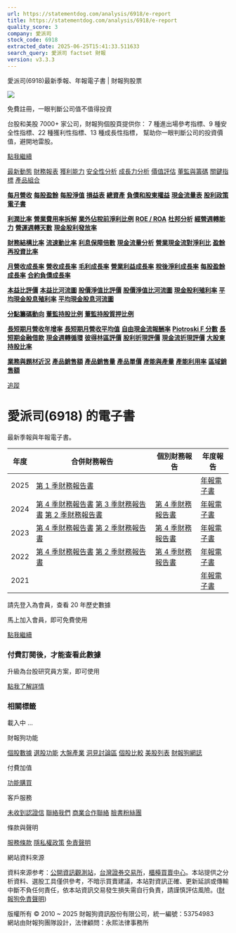 ```yaml
---
url: https://statementdog.com/analysis/6918/e-report
title: https://statementdog.com/analysis/6918/e-report
quality_score: 3
company: 愛派司
stock_code: 6918
extracted_date: 2025-06-25T15:41:33.511633
search_query: 愛派司 factset 財報
version: v3.3.3
---
```


愛派司(6918)最新季報、年報電子書 | 財報狗股票















![](https://www.facebook.com/tr?id=1265443774131605&ev=PageView&noscript=1)













































































免費註冊，一眼判斷公司值不值得投資

台股和美股 7000+ 家公司，財報狗個股頁提供你：
7 種進出場參考指標、9 種安全性指標、22 種獲利性指標、13 種成長性指標，
幫助你一眼判斷公司的投資價值，避開地雷股。

[點我繼續](/users/sign_up)

[最新動態](/analysis/6918)
[財務報表](/analysis/6918/monthly-revenue)
[獲利能力](/analysis/6918/profit-margin)
[安全性分析](/analysis/6918/financial-structure-ratio)
[成長力分析](/analysis/6918/monthly-revenue-growth-rate)
[價值評估](/analysis/6918/pe)
[董監與籌碼](/analysis/6918/broker-trading)
[關鍵指標](/analysis/6918/long-term-and-short-term-monthly-revenue-yoy)
[產品組合](/analysis/6918/ai-search)

[**每月營收**](/analysis/6918/monthly-revenue)
[**每股盈餘**](/analysis/6918/eps)
[**每股淨值**](/analysis/6918/nav)
[**損益表**](/analysis/6918/income-statement)
[**總資產**](/analysis/6918/assets)
[**負債和股東權益**](/analysis/6918/liabilities-and-equity)
[**現金流量表**](/analysis/6918/cash-flow-statement)
[**股利政策**](/analysis/6918/dividend-policy)
[**電子書**](/analysis/6918/e-report)

[**利潤比率**](/analysis/6918/profit-margin)
[**營業費用率拆解**](/analysis/6918/operating-expense-ratio)
[**業外佔稅前淨利比例**](/analysis/6918/non-operating-income-to-profit-before-tax)
[**ROE / ROA**](/analysis/6918/roe-roa)
[**杜邦分析**](/analysis/6918/du-pont-analysis)
[**經營週轉能力**](/analysis/6918/turnover-ratio)
[**營運週轉天數**](/analysis/6918/turnover-days)
[**現金股利發放率**](/analysis/6918/dividend-payout-ratio)

[**財務結構比率**](/analysis/6918/financial-structure-ratio)
[**流速動比率**](/analysis/6918/current-ratio-and-quick-ratio)
[**利息保障倍數**](/analysis/6918/interest-coverage-ratio)
[**現金流量分析**](/analysis/6918/cash-flow-analysis)
[**營業現金流對淨利比**](/analysis/6918/operating-cash-flow-to-net-income-ratio)
[**盈餘再投資比率**](/analysis/6918/reinvestment-rate)

[**月營收成長率**](/analysis/6918/monthly-revenue-growth-rate)
[**營收成長率**](/analysis/6918/revenue-growth-rate)
[**毛利成長率**](/analysis/6918/gross-profit-growth-rate)
[**營業利益成長率**](/analysis/6918/operating-income-growth-rate)
[**稅後淨利成長率**](/analysis/6918/net-income-growth-rate)
[**每股盈餘成長率**](/analysis/6918/eps-growth-rate)
[**合約負債成長率**](/analysis/6918/current-contract-liabilities-growth-rate)

[**本益比評價**](/analysis/6918/pe)
[**本益比河流圖**](/analysis/6918/pe-band)
[**股價淨值比評價**](/analysis/6918/pb)
[**股價淨值比河流圖**](/analysis/6918/pb-band)
[**現金股利殖利率**](/analysis/6918/dividend-yield)
[**平均現金股息殖利率**](/analysis/6918/average-dividend-yield)
[**平均現金股息河流圖**](/analysis/6918/average-dividend-yield-band)

[**分點籌碼動向**](/analysis/6918/broker-trading)
[**董監持股比例**](/analysis/6918/board-members-and-supervisors-shares-to-shares-outstanding-ratio)
[**董監持股質押比例**](/analysis/6918/pledging-ratio-of-board-members-and-supervisors)

[**長短期月營收年增率**](/analysis/6918/long-term-and-short-term-monthly-revenue-yoy)
[**長短期月營收平均值**](/analysis/6918/average-long-term-and-short-term-monthly-revenue)
[**自由現金流報酬率**](/analysis/6918/croic)
[**Piotroski F 分數**](/analysis/6918/piotroski-f-score)
[**長短期金融借款**](/analysis/6918/financial-borrowing)
[**現金週轉循環**](/analysis/6918/cash-conversion-cycle)
[**彼得林區評價**](/analysis/6918/peter-lynch-valuation)
[**股利折現評價**](/analysis/6918/dividend-discount-valuation)
[**現金流折現評價**](/analysis/6918/dcf-valuation)
[**大股東持股比率**](/analysis/6918/majority-shareholders-share-ratio)

[**業務與題材近況**](/analysis/6918/ai-search)
[**產品銷售額**](/analysis/6918/product-sales-figure)
[**產品銷售量**](/analysis/6918/product-sales-volume)
[**產品單價**](/analysis/6918/product-unit-price)
[**產能與產量**](/analysis/6918/production-capacity)
[**產能利用率**](/analysis/6918/production-capacity-utilization)
[**區域銷售額**](/analysis/6918/product-regional-sales)

[追蹤](/users/sign_up)

# 愛派司(6918) 的電子書

最新季報與年報電子書。

| 年度 | 合併財務報告 | 個別財務報告 | 年度報告 |
| --- | --- | --- | --- |
| 2025 | [第 1 季財務報告書](https://doc.twse.com.tw/server-java/t57sb01?co_id=6918&colorchg=1&kind=A&step=9&filename=202501_6918_AI1.pdf) |  | [年報電子書](/analysis) |
| 2024 | [第 4 季財務報告書](https://doc.twse.com.tw/server-java/t57sb01?co_id=6918&colorchg=1&kind=A&step=9&filename=202404_6918_AI1.pdf)  [第 3 季財務報告書](https://doc.twse.com.tw/server-java/t57sb01?co_id=6918&colorchg=1&kind=A&step=9&filename=202403_6918_AI1.pdf)  [第 2 季財務報告書](https://doc.twse.com.tw/server-java/t57sb01?co_id=6918&colorchg=1&kind=A&step=9&filename=202402_6918_AI1.pdf) | [第 4 季財務報告書](https://doc.twse.com.tw/server-java/t57sb01?co_id=6918&colorchg=1&kind=A&step=9&filename=202404_6918_AI3.pdf) | [年報電子書](https://doc.twse.com.tw/server-java/t57sb01?co_id=6918&colorchg=1&kind=F&step=9&filename=2024_6918_20250630F04.pdf) |
| 2023 | [第 4 季財務報告書](https://doc.twse.com.tw/server-java/t57sb01?co_id=6918&colorchg=1&kind=A&step=9&filename=202304_6918_AI1.pdf)  [第 2 季財務報告書](https://doc.twse.com.tw/server-java/t57sb01?co_id=6918&colorchg=1&kind=A&step=9&filename=202302_6918_AI1.pdf) | [第 4 季財務報告書](https://doc.twse.com.tw/server-java/t57sb01?co_id=6918&colorchg=1&kind=A&step=9&filename=202304_6918_AI3.pdf) | [年報電子書](https://doc.twse.com.tw/server-java/t57sb01?co_id=6918&colorchg=1&kind=F&step=9&filename=2023_6918_20240627F04.pdf) |
| 2022 | [第 4 季財務報告書](https://doc.twse.com.tw/server-java/t57sb01?co_id=6918&colorchg=1&kind=A&step=9&filename=202204_6918_AI1.pdf)  [第 2 季財務報告書](https://doc.twse.com.tw/server-java/t57sb01?co_id=6918&colorchg=1&kind=A&step=9&filename=202202_6918_AI1.pdf) | [第 4 季財務報告書](https://doc.twse.com.tw/server-java/t57sb01?co_id=6918&colorchg=1&kind=A&step=9&filename=202204_6918_AI3.pdf) | [年報電子書](https://doc.twse.com.tw/server-java/t57sb01?co_id=6918&colorchg=1&kind=F&step=9&filename=2022_6918_20230630F04.pdf) |
| 2021 |  |  | [年報電子書](/analysis) |

請先登入為會員，查看 20 年歷史數據

馬上加入會員，即可免費使用

[點我繼續](/users/sign_up)

### 付費訂閱後，才能查看此數據

升級為台股研究員方案，即可使用

[點我了解詳情](/pricing)

### 相關標籤

載入中 ...





財報狗功能

[個股數據](/analysis)
[選股功能](/screeners)
[大盤產業](/taiex)
[洞見討論區](/insight)
[個股比較](/compare/tpe)
[美股列表](/us-stock-list)
[財報狗網誌](/blog/)

付費加值

[功能購買](/pricing)

客戶服務

[未收到認證信](/users/recv_auth_fail)
[聯絡我們](/contact)
[商業合作聯絡](/contact)
[臉書粉絲團](//www.facebook.com/statementdog)

條款與聲明

[服務條款](/law/tos)
[隱私權政策](/law/privacy)
[免責聲明](/law/disclaimer)

網站資料來源

資料來源参考：[公開資訊觀測站](http://mops.twse.com.tw/mops/web/index)，[台灣證券交易所](http://www.tse.com.tw/)，[櫃檯買賣中心](http://www.otc.org.tw/)。本站提供之分析資料、選股工具僅供參考，不暗示買賣建議，本站對資訊正確、更新延誤或傳輸中斷不負任何責任，依本站資訊交易發生損失需自行負責，請謹慎評估風險。([財報狗免責聲明](/law/disclaimer))

版權所有 © 2010 ~ 2025 財報狗資訊股份有限公司，統一編號：53754983  
網站由財報狗團隊設計，法律顧問：永熙法律事務所